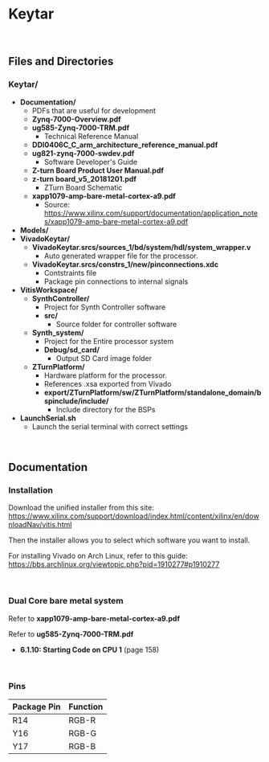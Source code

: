 
# Keytar

</br>

## Files and Directories


### **Keytar/**
* **Documentation/**
    * PDFs that are useful for development
    * **Zynq-7000-Overview.pdf**
    * **ug585-Zynq-7000-TRM.pdf**
        * Technical Reference Manual
    * **DDI0406C_C_arm_architecture_reference_manual.pdf**
    * **ug821-zynq-7000-swdev.pdf**
        * Software Developer's Guide
    * **Z-turn Board Product User Manual.pdf**
    * **z-turn board_v5_20181201.pdf**
        * ZTurn Board Schematic
    * **xapp1079-amp-bare-metal-cortex-a9.pdf**
        * Source: https://www.xilinx.com/support/documentation/application_notes/xapp1079-amp-bare-metal-cortex-a9.pdf
* **Models/**
* **VivadoKeytar/**
    * **VivadoKeytar.srcs/sources_1/bd/system/hdl/system_wrapper.v**
        * Auto generated wrapper file for the processor.
    * **VivadoKeytar.srcs/constrs_1/new/pinconnections.xdc**
        * Contstraints file
        * Package pin connections to internal signals
* **VitisWorkspace/**
    * **SynthController/**
        * Project for Synth Controller software
        * **src/**
            * Source folder for controller software
    * **Synth_system/**
        * Project for the Entire processor system
        * **Debug/sd_card/**
            * Output SD Card image folder
    * **ZTurnPlatform/**
        * Hardware platform for the processor. 
        * References .xsa exported from Vivado
        * **export/ZTurnPlatform/sw/ZTurnPlatform/standalone_domain/bspinclude/include/**
            * Include directory for the BSPs
* **<span>LaunchSerial.sh</span>**
    * Launch the serial terminal with correct settings

</br>

## Documentation

### Installation

Download the unified installer from this site:
https://www.xilinx.com/support/download/index.html/content/xilinx/en/downloadNav/vitis.html

Then the installer allows you to select which software you want to install.

For installing Vivado on Arch Linux, refer to this guide:
https://bbs.archlinux.org/viewtopic.php?pid=1910277#p1910277

</br>

### Dual Core bare metal system

Refer to **xapp1079-amp-bare-metal-cortex-a9.pdf**

Refer to **ug585-Zynq-7000-TRM.pdf**
* **6.1.10: Starting Code on CPU 1** (page 158)

</br>

### Pins

Package Pin | Function
------------|---------
R14 | RGB-R
Y16 | RGB-G
Y17 | RGB-B




